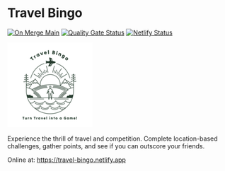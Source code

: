 # Travel Bingo

[![On Merge Main](https://github.com/geo-quest/travel-bingo/actions/workflows/on-merge-main.yaml/badge.svg?branch=main)](https://github.com/geo-quest/travel-bingo/actions/workflows/on-merge-main.yaml)
[![Quality Gate Status](https://sonarcloud.io/api/project_badges/measure?project=geo-quest_travel-bingo&metric=alert_status)](https://sonarcloud.io/summary/new_code?id=geo-quest_travel-bingo)
[![Netlify Status](https://api.netlify.com/api/v1/badges/79a08ecd-9fe5-4b5b-87ca-6614b1059cf4/deploy-status)](https://app.netlify.com/sites/travel-bingo/deploys)

![travel-bingo](public/travel-bingo-logo_192.png)

Experience the thrill of travel and competition. Complete location-based challenges, gather points, and see if you can outscore your friends.

Online at: https://travel-bingo.netlify.app
